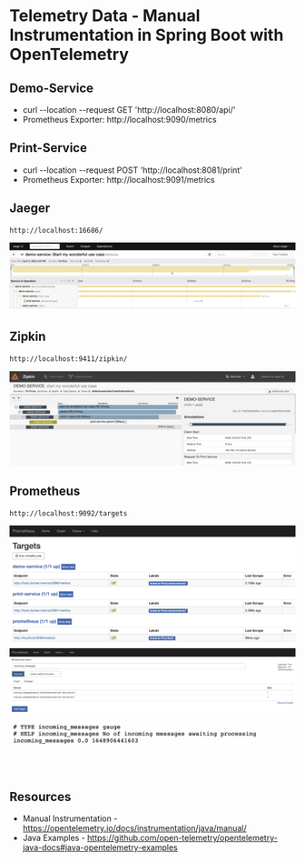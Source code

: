 
# Telemetry Data - Manual Instrumentation in Spring Boot with OpenTelemetry

## Demo-Service
* curl --location --request GET 'http://localhost:8080/api/'
* Prometheus Exporter: http://localhost:9090/metrics


## Print-Service
* curl --location --request POST 'http://localhost:8081/print'
* Prometheus Exporter: http://localhost:9091/metrics

## Jaeger
```
http://localhost:16686/
```
![image info](./assets/jaeger.png)

## Zipkin
```
http://localhost:9411/zipkin/
```
![image info](./assets/zipkin.png)

## Prometheus
```
http://localhost:9092/targets
```
![image info](./assets/prometheus-targets.png)
![image info](./assets/prometheus-metrics.png)
![image info](./assets/prometheus-exporters.png)

## Resources
* Manual Instrumentation - https://opentelemetry.io/docs/instrumentation/java/manual/
* Java Examples - https://github.com/open-telemetry/opentelemetry-java-docs#java-opentelemetry-examples